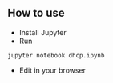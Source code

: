 ## How to use

* Install Jupyter
* Run
```shell
jupyter notebook dhcp.ipynb
```
* Edit in your browser
